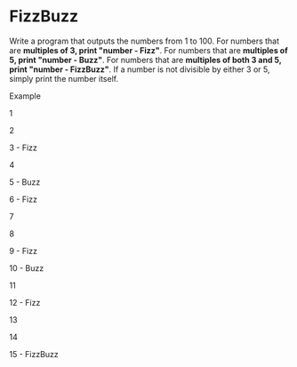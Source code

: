 # FizzBuzz

Write a program that outputs the numbers from 1 to 100. For numbers that are **multiples of 3, print "number - Fizz"**. For numbers that are **multiples of 5, print "number - Buzz"**. For numbers that are **multiples of both 3 and 5, print "number - FizzBuzz"**. If a number is not divisible by either 3 or 5, simply print the number itself.

Example

1

2

3 - Fizz

4

5 - Buzz

6 - Fizz

7

8

9 - Fizz

10 - Buzz

11

12 - Fizz

13

14

15 - FizzBuzz
